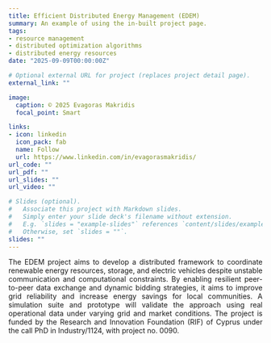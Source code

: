 ```yaml
---
title: Efficient Distributed Energy Management (EDEM)
summary: An example of using the in-built project page.
tags:
- resource management
- distributed optimization algorithms
- distributed energy resources 
date: "2025-09-09T00:00:00Z"

# Optional external URL for project (replaces project detail page).
external_link: ""

image:
  caption: © 2025 Evagoras Makridis
  focal_point: Smart

links:
- icon: linkedin
  icon_pack: fab
  name: Follow
  url: https://www.linkedin.com/in/evagorasmakridis/
url_code: ""
url_pdf: ""
url_slides: ""
url_video: ""

# Slides (optional).
#   Associate this project with Markdown slides.
#   Simply enter your slide deck's filename without extension.
#   E.g. `slides = "example-slides"` references `content/slides/example-slides.md`.
#   Otherwise, set `slides = ""`.
slides: ""
---
```

<div align="justify" 

The EDEM project aims to develop a distributed framework to coordinate renewable energy resources, storage, and electric vehicles despite unstable communication and computational constraints. By enabling resilient peer-to-peer data exchange and dynamic bidding strategies, it aims to improve grid reliability and increase energy savings for local communities. A simulation suite and prototype will validate the approach using real operational data under varying grid and market conditions. The project is funded by the Research and Innovation Foundation (RIF) of Cyprus under the call PhD in Industry/1124, with project no. 0090.

<div align="center" 
STAY TUNED!